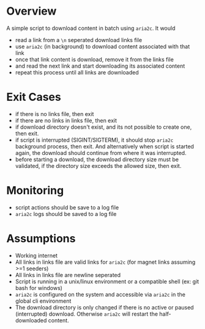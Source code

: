 # Overview
A simple script to download content in batch using `aria2c`. It would
- read a link from a `\n` seperated download links file
- use `aria2c` (in background) to download content associated with that link
- once that link content is download, remove it from the links file
- and read the next link and start downloading its associated content
- repeat this process until all links are downloaded

# Exit Cases
- if there is no links file, then exit
- if there are no links in links file, then exit
- if download directory doesn't exist, and its not possible to create one, then exit.
- if script is interrupted (SIGINT/SIGTERM), it should stop `aria2c` background process, then exit. And alternatively when script is started again, the download should continue from where it was interrupted.
- before starting a download, the download directory size must be validated, if the directory size exceeds the allowed size, then exit.

# Monitoring
- script actions should be save to a log file
- `aria2c` logs should be saved to a log file

# Assumptions
- Working internet
- All links in links file are valid links for `aria2c` (for magnet links assuming >=1 seeders)
- All links in links file are newline seperated
- Script is running in a unix/linux environment or a compatible shell (ex: git bash for windows)
- `aria2c` is configured on the system and accessible via `aria2c` in the global cli environment
- The download directory is only changed if there is no active or paused (interrupted) download. Otherwise `aria2c` will restart the half-downloaded content.
